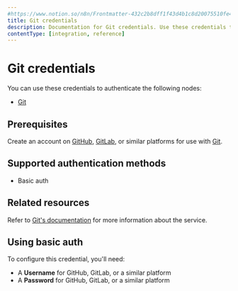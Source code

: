 ```yaml
---
#https://www.notion.so/n8n/Frontmatter-432c2b8dff1f43d4b1c8d20075510fe4
title: Git credentials
description: Documentation for Git credentials. Use these credentials to authenticate Git in n8n, a workflow automation platform.
contentType: [integration, reference]
---
```


# Git credentials

You can use these credentials to authenticate the following nodes:

- [Git](/integrations/builtin/core-nodes/n8n-nodes-base.git.md)

## Prerequisites

Create an account on [GitHub](https://github.com), [GitLab](https://about.gitlab.com/), or similar platforms for use with [Git](https://git-scm.com).

## Supported authentication methods

- Basic auth

## Related resources

Refer to [Git's documentation](https://git-scm.com/doc) for more information about the service.

## Using basic auth

To configure this credential, you'll need:

- A **Username** for GitHub, GitLab, or a similar platform
- A **Password** for GitHub, GitLab, or a similar platform

